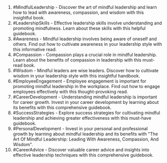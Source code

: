 1. #MindfulLeadership - Discover the art of mindful leadership and learn how to lead with awareness, compassion, and wisdom with this insightful book.
2. #LeadershipSkills - Effective leadership skills involve understanding and promoting mindfulness. Learn about these skills with this helpful guidebook.
3. #Awareness - Mindful leadership involves being aware of oneself and others. Find out how to cultivate awareness in your leadership style with this informative read.
4. #Compassion - Compassion plays a crucial role in mindful leadership. Learn about the benefits of compassion in leadership with this must-read book.
5. #Wisdom - Mindful leaders are wise leaders. Discover how to cultivate wisdom in your leadership style with this insightful handbook.
6. #EmployeeEngagement - Employee engagement is important for promoting mindful leadership in the workplace. Find out how to engage employees effectively with this thought-provoking read.
7. #CareerDevelopment - Understanding mindful leadership is important for career growth. Invest in your career development by learning about its benefits with this comprehensive guidebook.
8. #SuccessStrategies - Explore success strategies for cultivating mindful leadership and achieving greater effectiveness with this must-have guidebook.
9. #PersonalDevelopment - Invest in your personal and professional growth by learning about mindful leadership and its benefits with "The Art Of Mindful Leadership: Leading With Awareness, Compassion, And Wisdom".
10. #CareerAdvice - Discover valuable career advice and insights into effective leadership techniques with this comprehensive guidebook.


